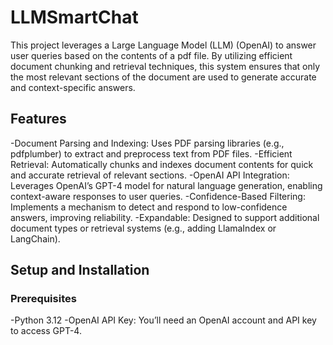 # LLMSmartChat
This project leverages a Large Language Model (LLM) (OpenAI) to answer user queries based on the contents of a pdf file. By utilizing efficient document chunking and retrieval techniques, this system ensures that only the most relevant sections of the document are used to generate accurate and context-specific answers.

## Features
-Document Parsing and Indexing: Uses PDF parsing libraries (e.g., pdfplumber) to extract and preprocess text from PDF files.
-Efficient Retrieval: Automatically chunks and indexes document contents for quick and accurate retrieval of relevant sections.
-OpenAI API Integration: Leverages OpenAI’s GPT-4 model for natural language generation, enabling context-aware responses to user queries.
-Confidence-Based Filtering: Implements a mechanism to detect and respond to low-confidence answers, improving reliability.
-Expandable: Designed to support additional document types or retrieval systems (e.g., adding LlamaIndex or LangChain).

## Setup and Installation
### Prerequisites
  -Python 3.12
  -OpenAI API Key: You’ll need an OpenAI account and API key to access GPT-4.
